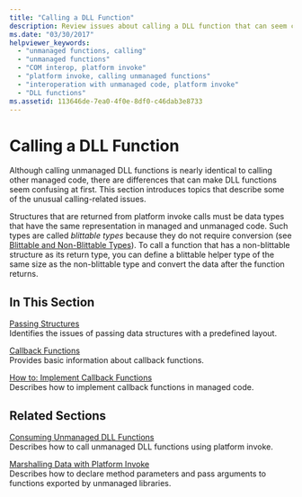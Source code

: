 ```yaml
---
title: "Calling a DLL Function"
description: Review issues about calling a DLL function that can seem confusing. The function calling process differs depending on if the return type is blittable.
ms.date: "03/30/2017"
helpviewer_keywords: 
  - "unmanaged functions, calling"
  - "unmanaged functions"
  - "COM interop, platform invoke"
  - "platform invoke, calling unmanaged functions"
  - "interoperation with unmanaged code, platform invoke"
  - "DLL functions"
ms.assetid: 113646de-7ea0-4f0e-8df0-c46dab3e8733
---
```

# Calling a DLL Function

Although calling unmanaged DLL functions is nearly identical to calling other managed code, there are differences that can make DLL functions seem confusing at first. This section introduces topics that describe some of the unusual calling-related issues.  
  
 Structures that are returned from platform invoke calls must be data types that have the same representation in managed and unmanaged code. Such types are called *blittable types* because they do not require conversion (see [Blittable and Non-Blittable Types](blittable-and-non-blittable-types.md)). To call a function that has a non-blittable structure as its return type, you can define a blittable helper type of the same size as the non-blittable type and convert the data after the function returns.  
  
## In This Section  

 [Passing Structures](passing-structures.md)  
 Identifies the issues of passing data structures with a predefined layout.  
  
 [Callback Functions](callback-functions.md)  
 Provides basic information about callback functions.  
  
 [How to: Implement Callback Functions](how-to-implement-callback-functions.md)  
 Describes how to implement callback functions in managed code.  
  
## Related Sections  

 [Consuming Unmanaged DLL Functions](consuming-unmanaged-dll-functions.md)  
 Describes how to call unmanaged DLL functions using platform invoke.  
  
 [Marshalling Data with Platform Invoke](/dotnet/framework/interop/marshalling-data-with-platform-invoke)  
 Describes how to declare method parameters and pass arguments to functions exported by unmanaged libraries.
